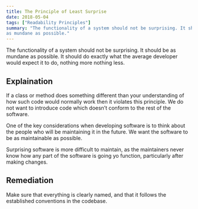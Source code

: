 ```yaml
---
title: The Principle of Least Surprise
date: 2018-05-04
tags: ["Readability Principles"]
summary: "The functionality of a system should not be surprising. It should be
as mundane as possible."
---
```


The functionality of a system should not be surprising. It should be as mundane
as possible. It should do exactly what the average developer would expect it to
do, nothing more nothing less.

## Explaination

If a class or method does something different than your understanding of how
such code would normally work then it violates this principle. We do not want to
introduce code which doesn’t conform to the rest of the software.

One of the key considerations when developing software is to think about the
people who will be maintaining it in the future. We want the software to be as
maintainable as possible.

Surprising software is more difficult to maintain, as the maintainers never know
how any part of the software is going yo function, particularly after making
changes.

## Remediation

Make sure that everything is clearly named, and that it follows the established
conventions in the codebase.